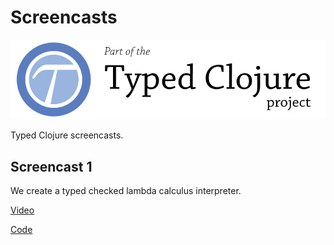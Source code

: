 # Screencasts

<a href='http://typedclojure.org'><img src='images/part-of-typed-clojure-project.png'></a>

Typed Clojure screencasts.

## Screencast 1

We create a typed checked lambda calculus interpreter.

[Video](https://www.youtube.com/watch?v=1cWcXjabLtQ)

[Code](screencast1/)
